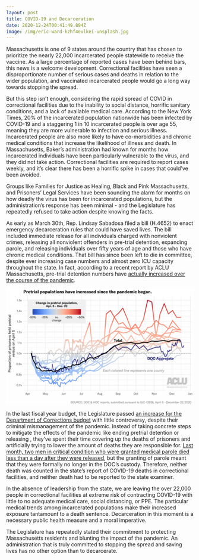 ```yaml
---
layout: post
title: COVID-19 and Decarceration
date: 2020-12-24T00:41:49.894Z
image: /img/eric-ward-kzhf4evlkei-unsplash.jpg
---
```

Massachusetts is one of 9 states around the country that has chosen to prioritize the nearly 22,000 incarcerated people statewide to receive the vaccine. As a large percentage of reported cases have been behind bars, this news is a welcome development. Correctional facilities have seen a disproportionate number of serious cases and deaths in relation to the wider population, and vaccinated incarcerated people would go a long way towards stopping the spread.



But this step isn’t enough, considering the rapid spread of COVID in correctional facilities due to the inability to social distance, horrific sanitary conditions, and a lack of available medical care. According to the New York Times, 20% of the incarcerated population nationwide has been infected by COVID-19 and a staggering 1 in 10 incarcerated people is over age 55, meaning they are more vulnerable to infection and serious illness. Incarcerated people are also more likely to have co-morbidities and chronic medical conditions that increase the likelihood of illness and death. In Massachusetts, Baker’s administration had known for months how incarcerated individuals have been particularly vulnerable to the virus, and they did not take action. Correctional facilities are required to report cases weekly, and it’s clear there has been a horrific spike in cases that could’ve been avoided.



Groups like Families for Justice as Healing, Black and Pink Massachusetts, and Prisoners’ Legal Services have been sounding the alarm for months on how deadly the virus has been for incarcerated populations, but the administration’s response has been minimal - and the Legislature has repeatedly refused to take action despite knowing the facts.



As early as March 30th, Rep. Lindsay Sabadosa filed a bill (H.4652) to enact emergency decarceration rules that could have saved lives. The bill included immediate release for all individuals charged with nonviolent crimes, releasing all nonviolent offenders in pre-trial detention, expanding parole, and releasing individuals over fifty years of age and those who have chronic medical conditions. That bill has since been left to die in committee, despite ever increasing case numbers and almost zero ICU capacity throughout the state. In fact, according to a recent report by ACLU Massachusetts, pre-trial detention numbers have [actually increased over the course of the pandemic](https://data.aclum.org/2020/12/22/data-show-covid-19-out-of-control-across-massachusetts-prisons-and-jails/).



![](/img/pretrial_pop_labeled-1-1024x629.png "Source: ACLU Massachusetts")



In the last fiscal year budget, the Legislature passed [an increase for the Department of Corrections budget](https://framinghamsource.com/index.php/2020/12/11/gov-baker-signs-fiscal-year-2021-budget-and-proposes-additional-107-4-resources-for-small-businesses-education-police-oversight/) with little controversy, despite their criminal mismanagement of the pandemic. Instead of taking concrete steps to mitigate the effects of the pandemic like ending pretrial detention or releasing , they’ve spent their time covering up the deaths of prisoners and artificially trying to lower the amount of deaths they are responsible for. [Last month, two men in critical condition who were granted medical parole died less than a day after they were released](https://www.wbur.org/news/2020/11/30/massachusetts-prisoners-coronavirus-medical-parole-deaths), but the granting of parole meant that they were formally no longer in the DOC’s custody. Therefore, neither death was counted in the state’s report of COVID-19 deaths in correctional facilities, and neither death had to be reported to the state examiner.



In the absence of leadership from the state, we are leaving the over 22,000 people in correctional facilities at extreme risk of contracting COVID-19 with little to no adequate medical care, social distancing, or PPE. The particular medical trends among incarcerated populations make their increased exposure tantamount to a death sentence. Decarceration in this moment is a necessary public health measure and a moral imperative.



The Legislature has repeatedly stated their commitment to protecting Massachusetts residents and blunting the impact of the pandemic. An administration that is truly committed to stopping the spread and saving lives has no other option than to decarcerate.